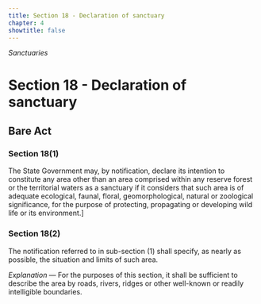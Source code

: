 ```yaml
---
title: Section 18 - Declaration of sanctuary
chapter: 4
showtitle: false
---
```


<p class="tw-text-center"><em>Sanctuaries</em></p>

# Section 18 - Declaration of sanctuary

## Bare Act

### Section 18(1) 

The State Government may, by notification, declare its intention to constitute any area other than an area comprised within any reserve forest or the territorial waters as a sanctuary if it considers that such area is of adequate ecological, faunal, floral, geomorphological, natural or zoological significance, for the purpose of protecting, propagating or developing wild life or its environment.]

### Section 18(2) 

The notification referred to in sub-section (1) shall specify, as nearly as possible, the situation and limits of such area.

*Explanation* — For the purposes of this section, it shall be sufficient to describe the area by roads, rivers, ridges or other well-known or readily intelligible boundaries.


